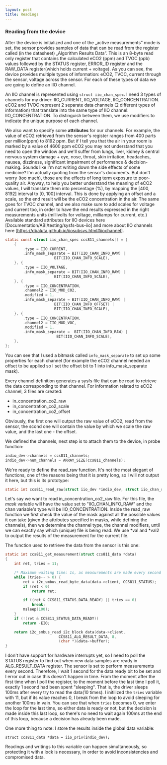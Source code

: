 ```yaml
---
layout: post
title: Readings
---
```


### Reading from the device

After the device is initialized and one of the „active measurements” mode is set, the sensor provides samples of data that can be read from the register called (in the datasheet) „Algorithm Results Data”.  This is an 8-byte read only register that contains the calculated eCO2 (ppm) and TVOC (ppb) values followed by the STATUS register, ERROR_ID register and the RAW_DATA register(which holds current + voltage). As you can see, the device provides multiple types of information: eCO2, TVOC, current through the sensor, voltage across the sensor. For each of these types of data we are going to define an IIO channel. 

An IIO channel is represented using `struct iio_chan_spec`.  I need 3 types of channels for my driver: IIO_CURRENT, IIO_VOLTAGE, IIO_CONCENTRATION. eCO2 and TVOC represent 2 separate data channels (2 different types of information) that translate into the same type of IIO channel: IIO_CONCENTRATION. To distinguish between them, we use modifiers to indicate the unique purpose of each channel. 

We also want to specify some **attributes** for our channels. For example, the value of eCO2 retrieved from the sensor's register ranges from 400 parts per million(ppm) to 8192 ppm. But if I tell you that the air in your room is marked by a value of 4600 ppm eCO2 you may not understand that you need to open the window and we'll suffer from lungs, liver, kidney & central nervous system damage + eye, nose, throat, skin irritation, headaches, nausea, dizziness, significant impairment of performance & decision-making. Sounds like I'm not writing down the side effects of some medicine? I'm actually quoting from the sensor's documents. But don't worry (too much), those are the effects of long term exposure to poor-quality air. Anyway, to help you better understand the meaning of eCO2 values, I will translate them  into percentage (%), by mapping the [400, 8192] interval to [0, 100] interval. This is done by applying an offset and a scale, so the end result will be the eCO2 concentration in the air. The same goes for TVOC channel, and we also make sure to add scales for voltage and current too, in order to have the end results expressed in the right measurements units (millivolts for voltage, milliamps for current, etc.) Available standard attributes for IIO devices here [Documentation/ABI/testing/sysfs-bus-iio] and more about IIO channels here [https://dbaluta.github.io/iiosubsys.html#iiochannel]. 

```c
static const struct iio_chan_spec ccs811_channels[] = {
	{
		.type = IIO_CURRENT,
		.info_mask_separate = BIT(IIO_CHAN_INFO_RAW) |
				      BIT(IIO_CHAN_INFO_SCALE),
	}, {
		.type = IIO_VOLTAGE,
		.info_mask_separate = BIT(IIO_CHAN_INFO_RAW) |
				      BIT(IIO_CHAN_INFO_SCALE),
	}, {
		.type = IIO_CONCENTRATION,
		.channel2 = IIO_MOD_CO2,
		.modified = 1,
		.info_mask_separate = BIT(IIO_CHAN_INFO_RAW) |
				      BIT(IIO_CHAN_INFO_OFFSET) |
				      BIT(IIO_CHAN_INFO_SCALE),
	}, {
		.type = IIO_CONCENTRATION,
		.channel2 = IIO_MOD_VOC,
		.modified = 1,
		.info_mask_separate =  BIT(IIO_CHAN_INFO_RAW) |
				       BIT(IIO_CHAN_INFO_SCALE),
	},
};
```

You can see that I used a bitmask called `info_mask_separate` to set up some properties for each channel (for example the eCO2 channel needed an offset to be applied so I set the offset bit to 1 into info_mask_separate mask). 

Every channel definition generates a sysfs file that can be read to retrieve the data corresponding to that channel.
For information related to eCO2 channel, 3 files are created:

* in_concentration_co2_raw
* in_concentration_co2_scale
* in_concentration_co2_offset

Obviously, the first one will output the raw value of eCO2, read from the sensor, the scond one will contain the value by which we scale the raw value, and the last one - the offset. 

We defined the channels, next step is to attach them to the device, in probe function:

```c
indio_dev->channels = ccs811_channels;
indio_dev->num_channels = ARRAY_SIZE(ccs811_channels);
```

We're ready to define the read_raw function. It's not the most elegant of functions, one of the reasons being that it is pretty long, so I will not output it here, but this is its prototype: 

```c
static int ccs811_read_raw(struct iio_dev *indio_dev, struct iio_chan_spec const *chan, int *val, int *val2, long mask);
```

Let's say we want to read in_concentration_co2_raw file. For this file, the _mask_ variable will have the value set to "IIO_CHAN_INFO_RAW" and the chan variable's type will be IIO_CONCENTRATION. Inside the read_raw function we first check the value of the mask against all the possible values it can take (given the attributes specified in masks, while defining the channels), then we determine the channel type, the channel modifiers, until we can exactly say which (unique) file is being read. We use *val and *val2 to output the results of the measurement for the current file.

The function used to retrieve the data from the sensor is this one: 

```c
static int ccs811_get_measurement(struct ccs811_data *data)
{
	int ret, tries = 11;

	/* Maximum waiting time: 1s, as measurements are made every second */
	while (tries-- > 0) {
		ret = i2c_smbus_read_byte_data(data->client, CCS811_STATUS);
		if (ret < 0)
			return ret;

		if ((ret & CCS811_STATUS_DATA_READY) || tries == 0)
			break;
		msleep(100);
	}
	if (!(ret & CCS811_STATUS_DATA_READY))
		return -EIO;

	return i2c_smbus_read_i2c_block_data(data->client,
					    CCS811_ALG_RESULT_DATA, 8,
					    (char *)&data->buffer);
}
```
I don't have support for hardware interrupts yet, so I need to poll the STATUS register to find out when new data samples are ready in ALG_RESULT_DATA register. The sensor is set to perform measurements every second. Therefore, I wait 1 second for the data ready bit to be set and I error out in case this doesn't happen in time. From the moment after the first time when I poll the register, to the moment before the last time I poll it, exactly 1 second had been spent "sleeping". That is, the driver sleeps 100ms after every try to read the data(10 times). I initilized the `tries` variable with 11, but if its value reaches 0, I break from the loop to avoid sleeping for another 100ms in vain. You can see that when `tries` becomes 0, we enter the loop for the last time, so either data is ready or not, but the decision is made inside this last loop, so there's no need to wait again 100ms at the end of this loop, because a decision has already been made.

One more thing to note:
I store the results inside the global data variable:

`struct ccs811_data *data = iio_priv(indio_dev);`

Readings and writings to this variable can happen simultaneously, so protecting it with a lock is necessary, in order to avoid inconsistencies and compromised data.

